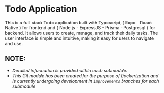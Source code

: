 # Todo Application
This is a full-stack Todo application built with Typescript, ( Expo - React Native ) for frontend and ( Node.js - ExpressJS - Prisma - Postgresql ) for backend. It allows users to create, manage, and track their daily tasks. The user interface is simple and intuitive, making it easy for users to navigate and use.

## **NOTE**: 

- *Detailed information is provided within each submodule.*
- *This Git module has been created for the purpose of Dockerization and is currently undergoing development in `improvements` branches for each submodule*
